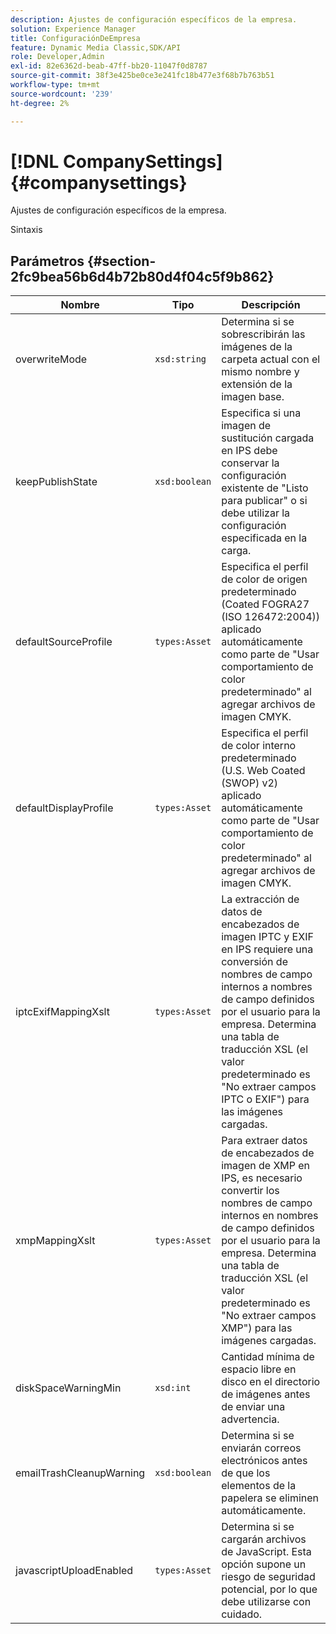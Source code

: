 ```yaml
---
description: Ajustes de configuración específicos de la empresa.
solution: Experience Manager
title: ConfiguraciónDeEmpresa
feature: Dynamic Media Classic,SDK/API
role: Developer,Admin
exl-id: 82e6362d-beab-47ff-bb20-11047f0d8787
source-git-commit: 38f3e425be0ce3e241fc18b477e3f68b7b763b51
workflow-type: tm+mt
source-wordcount: '239'
ht-degree: 2%

---
```


# [!DNL CompanySettings]{#companysettings}

Ajustes de configuración específicos de la empresa.

Sintaxis

## Parámetros {#section-2fc9bea56b6d4b72b80d4f04c5f9b862}

| Nombre | Tipo | Descripción |
|---|---|---|
| overwriteMode | `xsd:string` | Determina si se sobrescribirán las imágenes de la carpeta actual con el mismo nombre y extensión de la imagen base. |
| keepPublishState | `xsd:boolean` | Especifica si una imagen de sustitución cargada en IPS debe conservar la configuración existente de &quot;Listo para publicar&quot; o si debe utilizar la configuración especificada en la carga. |
| defaultSourceProfile | `types:Asset` | Especifica el perfil de color de origen predeterminado (Coated FOGRA27 (ISO 126472:2004)) aplicado automáticamente como parte de &quot;Usar comportamiento de color predeterminado&quot; al agregar archivos de imagen CMYK. |
| defaultDisplayProfile | `types:Asset` | Especifica el perfil de color interno predeterminado (U.S. Web Coated (SWOP) v2) aplicado automáticamente como parte de &quot;Usar comportamiento de color predeterminado&quot; al agregar archivos de imagen CMYK. |
| iptcExifMappingXslt | `types:Asset` | La extracción de datos de encabezados de imagen IPTC y EXIF en IPS requiere una conversión de nombres de campo internos a nombres de campo definidos por el usuario para la empresa. Determina una tabla de traducción XSL (el valor predeterminado es &quot;No extraer campos IPTC o EXIF&quot;) para las imágenes cargadas. |
| xmpMappingXslt | `types:Asset` | Para extraer datos de encabezados de imagen de XMP en IPS, es necesario convertir los nombres de campo internos en nombres de campo definidos por el usuario para la empresa. Determina una tabla de traducción XSL (el valor predeterminado es &quot;No extraer campos XMP&quot;) para las imágenes cargadas. |
| diskSpaceWarningMin | `xsd:int` | Cantidad mínima de espacio libre en disco en el directorio de imágenes antes de enviar una advertencia. |
| emailTrashCleanupWarning | `xsd:boolean` | Determina si se enviarán correos electrónicos antes de que los elementos de la papelera se eliminen automáticamente. |
| javascriptUploadEnabled | `types:Asset` | Determina si se cargarán archivos de JavaScript. Esta opción supone un riesgo de seguridad potencial, por lo que debe utilizarse con cuidado. |
